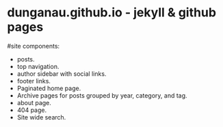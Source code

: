 # dunganau.github.io - jekyll & github pages

#site components:

- posts.
- top navigation.
- author sidebar with social links.
- footer links.
- Paginated home page.
- Archive pages for posts grouped by year, category, and tag.
- about page.
- 404 page.
- Site wide search.
